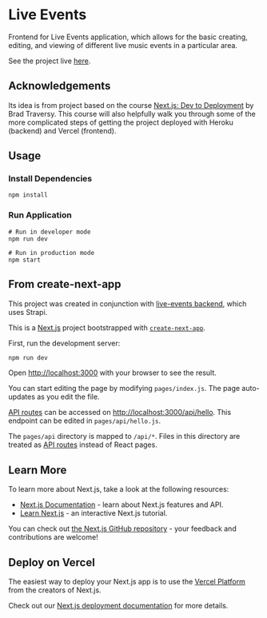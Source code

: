 # Live Events

Frontend for Live Events application, which allows for the basic creating, editing, and viewing of different live music events in a particular area.

See the project live [here](https://live-events.jonathanjacka.com/).

## Acknowledgements

Its idea is from project based on the course [Next.js: Dev to Deployment](https://www.udemy.com/course/nextjs-dev-to-deployment/) by Brad Traversy. This course will also helpfully walk you through some of the more complicated steps of getting the project deployed with Heroku (backend) and Vercel (frontend).

## Usage

### Install Dependencies

```
npm install
```

### Run Application

```
# Run in developer mode
npm run dev

# Run in production mode
npm start
```

## From create-next-app

This project was created in conjunction with [live-events backend](https://github.com/jonathanjacka/live-events-backend), which uses Strapi.

This is a [Next.js](https://nextjs.org/) project bootstrapped with [`create-next-app`](https://github.com/vercel/next.js/tree/canary/packages/create-next-app).

First, run the development server:

```bash
npm run dev
```

Open [http://localhost:3000](http://localhost:3000) with your browser to see the result.

You can start editing the page by modifying `pages/index.js`. The page auto-updates as you edit the file.

[API routes](https://nextjs.org/docs/api-routes/introduction) can be accessed on [http://localhost:3000/api/hello](http://localhost:3000/api/hello). This endpoint can be edited in `pages/api/hello.js`.

The `pages/api` directory is mapped to `/api/*`. Files in this directory are treated as [API routes](https://nextjs.org/docs/api-routes/introduction) instead of React pages.

## Learn More

To learn more about Next.js, take a look at the following resources:

- [Next.js Documentation](https://nextjs.org/docs) - learn about Next.js features and API.
- [Learn Next.js](https://nextjs.org/learn) - an interactive Next.js tutorial.

You can check out [the Next.js GitHub repository](https://github.com/vercel/next.js/) - your feedback and contributions are welcome!

## Deploy on Vercel

The easiest way to deploy your Next.js app is to use the [Vercel Platform](https://vercel.com/new?utm_medium=default-template&filter=next.js&utm_source=create-next-app&utm_campaign=create-next-app-readme) from the creators of Next.js.

Check out our [Next.js deployment documentation](https://nextjs.org/docs/deployment) for more details.

